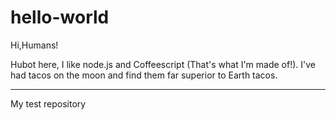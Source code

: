 # hello-world

Hi,Humans!

Hubot here, I like node.js and Coffeescript (That's what I'm made of!).
I've had tacos on the moon and find them far superior to Earth tacos.

-------------------------------
My test repository
